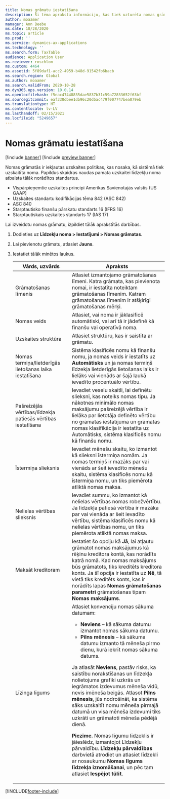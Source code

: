 ```yaml
---
title: Nomas grāmatu iestatīšana
description: Šī tēma apraksta informāciju, kas tiek uzturēta nomas grāmatās. Nomas grāmatās ir iekļautas uzskaites politikas, kas nosaka, kā sistēmā tiek uzskaitīta noma.
author: moaamer
manager: Ann Beebe
ms.date: 10/28/2020
ms.topic: article
ms.prod: ''
ms.service: dynamics-ax-applications
ms.technology: ''
ms.search.form: TaxTable
audience: Application User
ms.reviewer: roschlom
ms.custom: 4464
ms.assetid: 5f89daf1-acc2-4959-b48d-91542fb6bacb
ms.search.region: Global
ms.author: moaamer
ms.search.validFrom: 2020-10-28
ms.dyn365.ops.version: 10.0.14
ms.openlocfilehash: f5eac47448835dae5837b31c59a72833652f63bf
ms.sourcegitcommit: eaf330dbee1db96c20d5ac479f007747bea079eb
ms.translationtype: HT
ms.contentlocale: lv-LV
ms.lasthandoff: 02/15/2021
ms.locfileid: "5249657"
---
```

# <a name="set-up-lease-books"></a>Nomas grāmatu iestatīšana

[!include [banner](../includes/banner.md)]
[!include [preview banner](../includes/preview-banner.md)]

Nomas grāmatās ir iekļautas uzskaites politikas, kas nosaka, kā sistēmā tiek uzskaitīta noma. Papildus skaidras naudas pamata uzskaitei līdzekļu noma atbalsta tālāk norādītos standartus.

- Vispārpieņemtie uzskaites principi Amerikas Savienotajās valstīs (US GAAP)
- Uzskaites standartu kodifikācijas tēma 842 (ASC 842)
- ASC 840
- Starptautisko finanšu pārskatu standarts 16 (IFRS 16)
- Starptautiskais uzskaites standarts 17 (IAS 17)

Lai izveidotu nomas grāmatu, izpildiet tālāk aprakstītās darbības.

1. Dodieties uz **Līdzekļu noma \> Iestatījumi \> Nomas grāmatas**.
2. Lai pievienotu grāmatu, atlasiet **Jauns**.
3. Iestatiet tālāk minētos laukus.

    | Vārds, uzvārds                                     | Apraksts |
    |------------------------------------------|-------------|
    | Grāmatošanas līmenis                            | Atlasiet izmantojamo grāmatošanas līmeni. Katra grāmata, kas pievienota nomai, ir iestatīta noteiktam grāmatošanas līmenim. Katram grāmatošanas līmenim ir atšķirīgi grāmatošanas mērķi. |
    | Nomas veids                               | Atlasiet, vai noma ir jāklasificē automātiski, vai arī tā ir jādefinē kā finanšu vai operatīvā noma. |
    | Uzskaites struktūra                     | Atlasiet struktūru, kas ir saistīta ar grāmatu. |
    | Nomas termiņa/lietderīgās lietošanas laika iestatīšana          | Sistēma klasificēs nomu kā finanšu nomu, ja nomas veids ir iestatīts uz **Automātisks** un ja nomas termiņš līdzekļa lietderīgās lietošanas laiks ir lielāks vai vienāds ar šajā laukā ievadīto procentuālo vērtību.  |
    | Pašreizējās vērtības/līdzekļa patiesās vērtības iestatīšana   | Ievadiet veselu skaitli, lai definētu slieksni, kas noteiks nomas tipu. Ja nākotnes minimālo nomas maksājumu pašreizējā vērtība ir lielāka par lietotāja definēto vērtību no grāmatas iestatījuma un grāmatas nomas klasifikācija ir iestatīta uz Automātisks, sistēma klasificēs nomu kā finanšu nomu. |
    | Īstermiņa slieksnis                     | Ievadiet mēnešu skaitu, ko izmantot kā slieksni īstermiņa nomām. Ja nomas termiņš ir mazāks par vai vienāds ar šeit ievadīto mēnešu skaitu, sistēma klasificēs nomu kā īstermiņa nomu, un tiks piemērota atliktā nomas maksa. |
    | Nelielas vērtības slieksnis                      | Ievadiet summu, ko izmantot kā nelielas vērtības nomas robežvērtību. Ja līdzekļa patiesā vērtība ir mazāka par vai vienāda ar šeit ievadīto vērtību, sistēma klasificēs nomu kā nelielas vērtības nomu, un tiks piemērota atliktā nomas maksa. |
    | Maksāt kreditoram                            | Iestatiet šo opciju kā **Jā**, lai atļautu grāmatot nomas maksājumus kā rēķinu kreditora kontā, kas norādīts katrā nomā. Kad nomas maksājums būs grāmatots, tiks kreditēts kreditora konts. Ja šī opcija ir iestatīta uz **Nē**, tā vietā tiks kreditēts konts, kas ir norādīts lapas **Nomas grāmatošanas parametri** grāmatošanas tipam **Nomas maksājums**. |
    | Līzinga līgums                       | Atlasiet konvenciju nomas sākuma datumam:<ul><li><b>Neviens</b> – kā sākuma datumu izmantot nomas sākuma datumu.</li><li><b>Pilns mēnesis</b> – kā sākuma datumu izmanto tā mēneša pirmo dienu, kurā iekrīt nomas sākuma datums.</li></ul><p>Ja atlasāt <b>Neviens</b>, pastāv risks, ka saistību norakstīšanas un līdzekļa nolietojuma grafiki uzkrās un iegrāmatos izdevumus mēneša vidū, nevis imēneša beigās. Atlasot <b>Pilns mēnesis</b>, jūs nodrošināt, ka sistēma sāks uzskaitīt nomu mēneša pirmajā datumā un visa mēneša izdevumi tiks uzkrāti un grāmatoti mēneša pēdējā dienā.</p><p><strong>Piezīme.</strong> Nomas līgumu līdzeklis ir jāieslēdz, izmantojot Līdzekļu pārvaldību. <b>Līdzekļu pārvaldības</b> darbvietā atrodiet un atlasiet līdzekli ar nosaukumu <b>Nomas līgums līdzekļa iznomāšanai</b>, un pēc tam atlasiet <b>Iespējot tūlīt</b>.</p> |


[!INCLUDE[footer-include](../../includes/footer-banner.md)]
